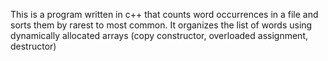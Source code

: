 This is a program written in c++ that counts word occurrences in a file and sorts them by rarest to most common.
It organizes the list of words using dynamically allocated arrays (copy constructor, overloaded assignment, destructor)
